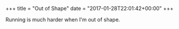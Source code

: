 +++
title = "Out of Shape"
date = "2017-01-28T22:01:42+00:00"
+++

Running is much harder when I'm out of shape.
			